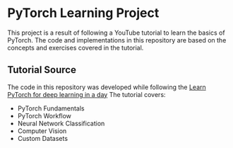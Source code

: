 # PyTorch Learning Project

This project is a result of following a YouTube tutorial to learn the basics of PyTorch. The code and implementations in this repository are based on the concepts and exercises covered in the tutorial.


## Tutorial Source

The code in this repository was developed while following the [Learn PyTorch for deep learning in a day](https://youtu.be/Z_ikDlimN6A?si=2LT-3S2TLJmegs2K) The tutorial covers:

- PyTorch Fundamentals
- PyTorch Workflow
- Neural Network Classification
- Computer Vision
- Custom Datasets

